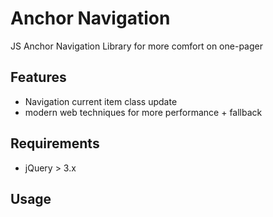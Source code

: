 # Anchor Navigation

JS Anchor Navigation Library for more comfort on one-pager

## Features
* Navigation current item class update
* modern web techniques for more performance + fallback

## Requirements
* jQuery > 3.x

## Usage
